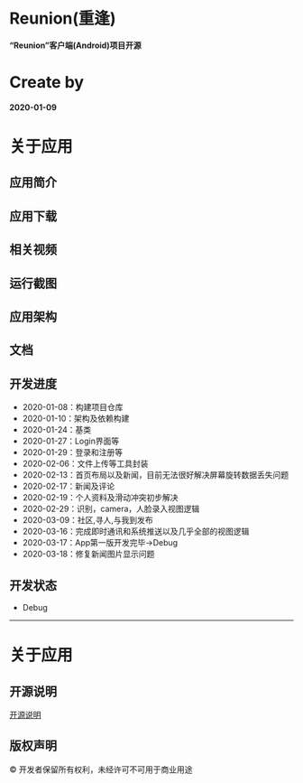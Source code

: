 # Reunion(重逢)
**“Reunion”客户端(Android)项目开源**
# Create by
**2020-01-09**
# 关于应用
## 应用简介
## 应用下载
## 相关视频
## 运行截图
## 应用架构
## 文档
## 开发进度
* 2020-01-08：构建项目仓库
* 2020-01-10：架构及依赖构建
* 2020-01-24：基类
* 2020-01-27：Login界面等
* 2020-01-29：登录和注册等
* 2020-02-06：文件上传等工具封装
* 2020-02-13：首页布局以及新闻，目前无法很好解决屏幕旋转数据丢失问题
* 2020-02-17：新闻及评论
* 2020-02-19：个人资料及滑动冲突初步解决
* 2020-02-29：识别，camera，人脸录入视图逻辑
* 2020-03-09：社区,寻人,与我到发布
* 2020-03-16：完成即时通讯和系统推送以及几乎全部的视图逻辑
* 2020-03-17：App第一版开发完毕->Debug
* 2020-03-18：修复新闻图片显示问题
## 开发状态
* Debug
****
# 关于应用
## 开源说明
[开源说明](https://github.com/CappuccinoZero/Reunion/blob/master/LICENSE)
## 版权声明
© 开发者保留所有权利，未经许可不可用于商业用途
